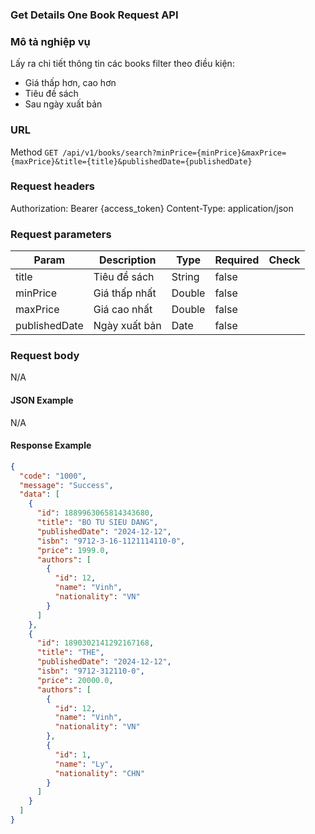 ### Get Details One Book Request API

### Mô tả nghiệp vụ

Lấy ra chi tiết thông tin các books filter theo điều kiện: 
- Giá thấp hơn, cao hơn
- Tiêu đề sách
- Sau ngày xuất bản

### URL

Method `GET /api/v1/books/search?minPrice={minPrice}&maxPrice={maxPrice}&title={title}&publishedDate={publishedDate}`

### Request headers

Authorization: Bearer {access_token}
Content-Type: application/json

### Request parameters

| Param         | Description   | Type   | Required | Check |
|---------------|---------------|--------|----------|-------|
| title         | Tiêu đề sách  | String | false    |       |
| minPrice      | Giá thấp nhất | Double | false    |       |
| maxPrice      | Giá cao nhất  | Double | false    |       |
| publishedDate | Ngày xuất bản | Date   | false    |       |

### Request body

N/A

#### JSON Example

N/A

#### Response Example

```json
{
  "code": "1000",
  "message": "Success",
  "data": [
    {
      "id": 1889963065814343680,
      "title": "BO TU SIEU DANG",
      "publishedDate": "2024-12-12",
      "isbn": "9712-3-16-1121114110-0",
      "price": 1999.0,
      "authors": [
        {
          "id": 12,
          "name": "Vinh",
          "nationality": "VN"
        }
      ]
    },
    {
      "id": 1890302141292167168,
      "title": "THE",
      "publishedDate": "2024-12-12",
      "isbn": "9712-312110-0",
      "price": 20000.0,
      "authors": [
        {
          "id": 12,
          "name": "Vinh",
          "nationality": "VN"
        },
        {
          "id": 1,
          "name": "Ly",
          "nationality": "CHN"
        }
      ]
    }
  ]
}
```

